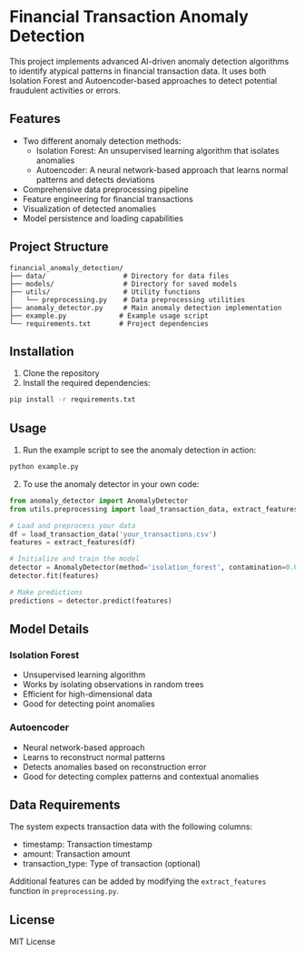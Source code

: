 # Financial Transaction Anomaly Detection

This project implements advanced AI-driven anomaly detection algorithms to identify atypical patterns in financial transaction data. It uses both Isolation Forest and Autoencoder-based approaches to detect potential fraudulent activities or errors.

## Features

- Two different anomaly detection methods:
  - Isolation Forest: An unsupervised learning algorithm that isolates anomalies
  - Autoencoder: A neural network-based approach that learns normal patterns and detects deviations
- Comprehensive data preprocessing pipeline
- Feature engineering for financial transactions
- Visualization of detected anomalies
- Model persistence and loading capabilities

## Project Structure

```
financial_anomaly_detection/
├── data/                   # Directory for data files
├── models/                 # Directory for saved models
├── utils/                  # Utility functions
│   └── preprocessing.py    # Data preprocessing utilities
├── anomaly_detector.py     # Main anomaly detection implementation
├── example.py             # Example usage script
└── requirements.txt       # Project dependencies
```

## Installation

1. Clone the repository
2. Install the required dependencies:
```bash
pip install -r requirements.txt
```

## Usage

1. Run the example script to see the anomaly detection in action:
```bash
python example.py
```

2. To use the anomaly detector in your own code:
```python
from anomaly_detector import AnomalyDetector
from utils.preprocessing import load_transaction_data, extract_features

# Load and preprocess your data
df = load_transaction_data('your_transactions.csv')
features = extract_features(df)

# Initialize and train the model
detector = AnomalyDetector(method='isolation_forest', contamination=0.05)
detector.fit(features)

# Make predictions
predictions = detector.predict(features)
```

## Model Details

### Isolation Forest
- Unsupervised learning algorithm
- Works by isolating observations in random trees
- Efficient for high-dimensional data
- Good for detecting point anomalies

### Autoencoder
- Neural network-based approach
- Learns to reconstruct normal patterns
- Detects anomalies based on reconstruction error
- Good for detecting complex patterns and contextual anomalies

## Data Requirements

The system expects transaction data with the following columns:
- timestamp: Transaction timestamp
- amount: Transaction amount
- transaction_type: Type of transaction (optional)

Additional features can be added by modifying the `extract_features` function in `preprocessing.py`.

## License

MIT License 
